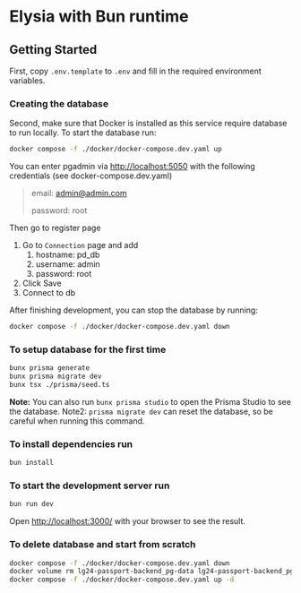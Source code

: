 # Elysia with Bun runtime

## Getting Started

First, copy `.env.template` to `.env` and fill in the required environment variables.

### Creating the database

Second, make sure that Docker is installed as this service require database to run locally. To start the database run:

```bash
docker compose -f ./docker/docker-compose.dev.yaml up
```

You can enter pgadmin via <http://localhost:5050> with the following credentials (see docker-compose.dev.yaml)

> email: <admin@admin.com>
>
> password: root

Then go to register page

1. Go to `Connection` page and add
   1. hostname: pd_db
   2. username: admin
   3. password: root
2. Click Save
3. Connect to db

After finishing development, you can stop the database by running:

```bash
docker compose -f ./docker/docker-compose.dev.yaml down
```

### To setup database for the first time

```bash
bunx prisma generate
bunx prisma migrate dev
bunx tsx ./prisma/seed.ts
```

**Note:** You can also run `bunx prisma studio` to open the Prisma Studio to see the database.
Note2: `prisma migrate dev` can reset the database, so be careful when running this command.

### To install dependencies run

```bash
bun install
```

### To start the development server run

```bash
bun run dev
```

Open <http://localhost:3000/> with your browser to see the result.

### To delete database and start from scratch

```bash
docker compose -f ./docker/docker-compose.dev.yaml down
docker volume rm lg24-passport-backend_pg-data lg24-passport-backend_pgadmin-data
docker compose -f ./docker/docker-compose.dev.yaml up -d
```
